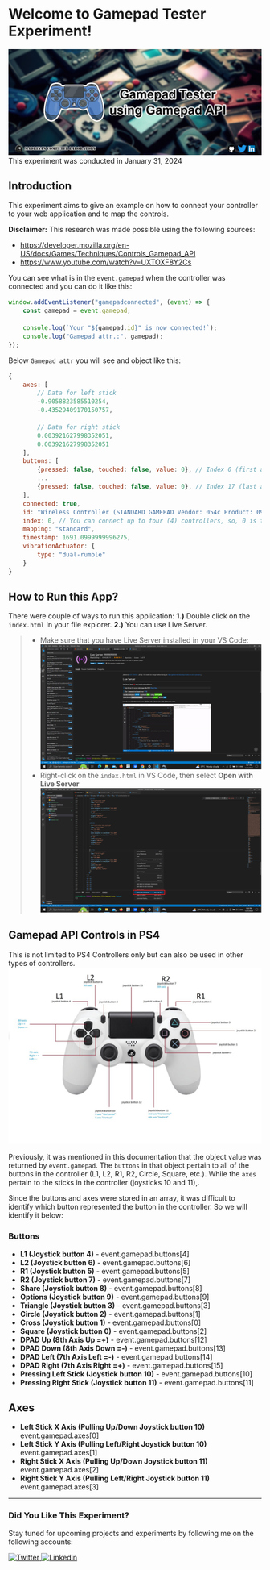 # Welcome to Gamepad Tester Experiment!
![repository-banner](./images/documentation/gamepad-tester-experiment.jpg)
This experiment was conducted in January 31, 2024

## Introduction
This experiment aims to give an example on how to connect your controller to your web application and to map the controls.

**Disclaimer:** This research was made possible using the following sources:
- https://developer.mozilla.org/en-US/docs/Games/Techniques/Controls_Gamepad_API
- https://www.youtube.com/watch?v=UXTOXF8Y2Cs

You can see what is in the `event.gamepad` when the controller was connected and you can do it like this:
```JavaScript
window.addEventListener("gamepadconnected", (event) => {
    const gamepad = event.gamepad;

    console.log(`Your "${gamepad.id}" is now connected!`);
    console.log("Gamepad attr.:", gamepad);
});
```

Below `Gamepad attr` you will see and object like this:
```JavaScript
{
    axes: [
        // Data for left stick
        -0.9058823585510254, 
        -0.43529409170150757, 
        
        // Data for right stick
        0.003921627998352051, 
        0.003921627998352051
    ],
    buttons: [
        {pressed: false, touched: false, value: 0}, // Index 0 (first array item)
        ...
        {pressed: false, touched: false, value: 0}, // Index 17 (last array item)
    ],
    connected: true,
    id: "Wireless Controller (STANDARD GAMEPAD Vendor: 054c Product: 09cc)",
    index: 0, // You can connect up to four (4) controllers, so, 0 is the first one.
    mapping: "standard",
    timestamp: 1691.0999999996275,
    vibrationActuator: {
        type: "dual-rumble"
    }
}
```

## How to Run this App?
There were couple of ways to run this application:
**1.)** Double click on the `index.html` in your file explorer.
**2.)** You can use Live Server.
> - Make sure that you have Live Server installed in your VS Code:
![live-server-vs-code-ext](./images/documentation/live-server-vscode-extension.png)
> - Right-click on the `index.html` in VS Code, then select **Open with Live Server**
![open-live-server](./images/documentation/open-with-live-server.png)

## Gamepad API Controls in PS4
This is not limited to PS4 Controllers only but can also be used in other types of controllers.
![ps4-control-mapping](./images/documentation/ps4-control-mapping.jpg)

Previously, it was mentioned in this documentation that the object value was returned by `event.gamepad`. The `buttons` in that object pertain to all of the buttons in the controller (L1, L2, R1, R2, Circle, Square, etc.). While the `axes` pertain to the sticks in the controller (joysticks 10 and 11),.

Since the buttons and axes were stored in an array, it was difficult to identify which button represented the button in the controller. So we will identify it below:
### Buttons
- **L1 (Joystick button 4)** - event.gamepad.buttons[4]
- **L2 (Joystick button 6)** - event.gamepad.buttons[6]
- **R1 (Joystick button 5)** - event.gamepad.buttons[5]
- **R2 (Joystick button 7)** - event.gamepad.buttons[7]
- **Share (Joystick button 8)** - event.gamepad.buttons[8]
- **Options (Joystick button 9)** - event.gamepad.buttons[9]
- **Triangle (Joystick button 3)** - event.gamepad.buttons[3]
- **Circle (Joystick button 2)** - event.gamepad.buttons[1]
- **Cross (Joystick button 1)** - event.gamepad.buttons[0]
- **Square (Joystick button 0)** - event.gamepad.buttons[2]
- **DPAD Up (8th Axis Up =+)** - event.gamepad.buttons[12]
- **DPAD Down (8th Axis Down =-)** - event.gamepad.buttons[13]
- **DPAD Left (7th Axis Left =-)** - event.gamepad.buttons[14]
- **DPAD Right (7th Axis Right =+)** - event.gamepad.buttons[15]
- **Pressing Left Stick (Joystick button 10)** - event.gamepad.buttons[10]
- **Pressing Right Stick (Joystick button 11)** - event.gamepad.buttons[11]

## Axes
- **Left Stick X Axis (Pulling Up/Down Joystick button 10)** event.gamepad.axes[0]
- **Left Stick Y Axis (Pulling Left/Right Joystick button 10)** event.gamepad.axes[1]
- **Right Stick X Axis (Pulling Up/Down Joystick button 11)** event.gamepad.axes[2]
- **Right Stick Y Axis (Pulling Left/Right Joystick button 11)** event.gamepad.axes[3]

----
### Did You Like This Experiment?
Stay tuned for upcoming projects and experiments by following me on the following accounts:
<p float="left">
  <a href="https://twitter.com/MadrinanComLab">
  <img src="https://github.com/MadrinanComLab/Exp-Gamepad-Tester/assets/74145874/909ecc75-fad8-4e85-b4f9-38951f9b73a9" width="50px" title="Twitter"/>
  </a>
  <a href="https://www.linkedin.com/in/john-clifford-madri%C3%B1an-3b5ba222a/">
  <img src="https://user-images.githubusercontent.com/74145874/219954352-03919daf-97cf-4639-80a8-dab307ad1964.png" width="50px" title="Linkedin"/>
  </a>
</p>
